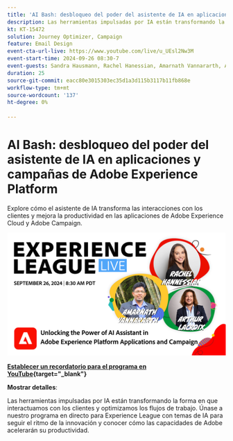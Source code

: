 ```yaml
---
title: 'AI Bash: desbloqueo del poder del asistente de IA en aplicaciones y campañas de Adobe Experience Platform'
description: Las herramientas impulsadas por IA están transformando la forma en que interactuamos con los clientes y optimizamos los flujos de trabajo. Únase a nuestro seminario web en directo para Experience League con temas de IA para mantenerse al día con el ritmo de la innovación y conocer cómo las capacidades de Adobe acelerarán su productividad. 
kt: KT-15472
solution: Journey Optimizer, Campaign
feature: Email Design
event-cta-url-live: https://www.youtube.com/live/u_UEsl2Nw3M
event-start-time: 2024-09-26 08:30-7
event-guests: Sandra Hausmann, Rachel Hanessian, Amarnath Vannararth, Arthur Lacroix
duration: 25
source-git-commit: eacc80e3015303ec35d1a3d115b3117b11fb868e
workflow-type: tm+mt
source-wordcount: '137'
ht-degree: 0%

---
```


# AI Bash: desbloqueo del poder del asistente de IA en aplicaciones y campañas de Adobe Experience Platform

Explore cómo el asistente de IA transforma las interacciones con los clientes y mejora la productividad en las aplicaciones de Adobe Experience Cloud y Adobe Campaign. 

[![ExL ACTIVO el 26 de septiembre de 2024](assets/ep40-web-banner.png)](https://www.youtube.com/watch?v=J48CNmcV7wc)

**[Establecer un recordatorio para el programa en YouTube](https://www.youtube.com/watch?v=J48CNmcV7wc){target="_blank"}**

**Mostrar detalles**:

Las herramientas impulsadas por IA están transformando la forma en que interactuamos con los clientes y optimizamos los flujos de trabajo. Únase a nuestro programa en directo para Experience League con temas de IA para seguir el ritmo de la innovación y conocer cómo las capacidades de Adobe acelerarán su productividad. 


